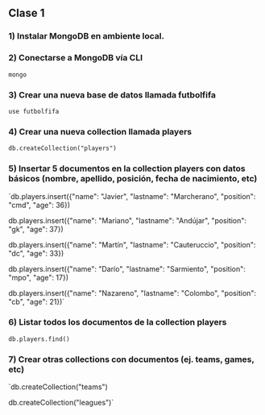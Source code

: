 ## Clase 1

### 1) Instalar MongoDB en ambiente local.

### 2) Conectarse a MongoDB vía CLI
`mongo`

### 3) Crear una nueva base de datos llamada futbolfifa
`use futbolfifa`

### 4) Crear una nueva collection llamada players
`db.createCollection("players")`

### 5) Insertar 5 documentos en la collection players con datos básicos (nombre, apellido, posición, fecha de nacimiento, etc)
`db.players.insert({"name": "Javier", "lastname": "Marcherano", "position": "cmd", "age": 36})

db.players.insert({"name": "Mariano", "lastname": "Andújar", "position": "gk", "age": 37})

db.players.insert({"name": "Martín", "lastname": "Cauteruccio", "position": "dc", "age": 33})

db.players.insert({"name": "Darío", "lastname": "Sarmiento", "position": "mpo", "age": 17})

db.players.insert({"name": "Nazareno", "lastname": "Colombo", "position": "cb", "age": 21})`

### 6) Listar todos los documentos de la collection players
`db.players.find()`

### 7) Crear otras collections con documentos (ej. teams, games, etc)
`db.createCollection("teams")

db.createCollection("leagues")`
